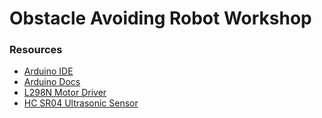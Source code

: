 # Obstacle Avoiding Robot Workshop

### Resources

- [Arduino IDE](https://www.arduino.cc/en/software)
- [Arduino Docs](https://docs.arduino.cc/programming/)
- [L298N Motor Driver](https://lastminuteengineers.com/l298n-dc-stepper-driver-arduino-tutorial/)
- [HC SR04 Ultrasonic Sensor](https://www.handsontec.com/dataspecs/HC-SR04-Ultrasonic.pdf)

